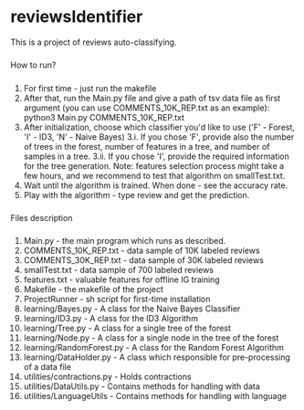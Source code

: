 # reviewsIdentifier
This is a project of reviews auto-classifying.

#####
How to run?
#####
1. For first time - just run the makefile
2. After that, run the Main.py file and give a path of tsv data file as
   first argument (you can use COMMENTS_10K_REP.txt as an example):
        python3 Main.py COMMENTS_10K_REP.txt
3. After initialization, choose which classifier you'd like to use ('F' - Forest, 'I' - ID3, 'N' - Naive Bayes)
3.i. If you chose 'F', provide also the number of trees in the forest, number of features in a tree, and
    number of samples in a tree.
3.ii. If you chose 'I', provide the required information for the tree generation. Note: features selection
        process might take a few hours, and we recommend to test that algorithm on smallTest.txt.
4. Wait until the algorithm is trained. When done - see the accuracy rate.
5. Play with the algorithm - type review and get the prediction.

#####
Files description
#####
1. Main.py - the main program which runs as described.
2. COMMENTS_10K_REP.txt - data sample of 10K labeled reviews
3. COMMENTS_30K_REP.txt - data sample of 30K labeled reviews
4. smallTest.txt - data sample of 700 labeled reviews
5. features.txt - valuable features for offline IG training
6. Makefile - the makefile of the project
7. ProjectRunner - sh script for first-time installation
8. learning/Bayes.py - A class for the Naive Bayes Classifier
9. learning/ID3.py - A class for the ID3 Algorithm
10. learning/Tree.py - A class for a single tree of the forest
11. learning/Node.py - A class for a single node in the tree of the forest
12. learning/RandomForest.py - A class for the Random Forest Algorithm
13. learning/DataHolder.py - A class which responsible for pre-processing of a data file
14. utilities/contractions.py - Holds contractions
15. utilities/DataUtils.py - Contains methods for handling with data
16. utilities/LanguageUtils - Contains methods for handling with language